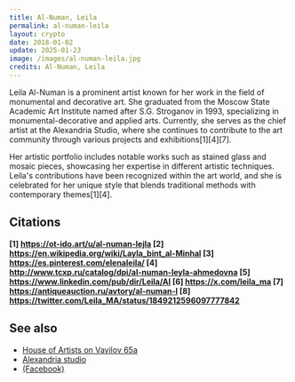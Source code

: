 ```yaml
---
title: Al-Numan, Leila
permalink: al-numan-leila
layout: crypto
date: 2018-01-02
update: 2025-01-23
image: /images/al-numan-leila.jpg
credits: Al-Numan, Leila
---
```


Leila Al-Numan is a prominent artist known for her work in the field of monumental and decorative art. She graduated from the Moscow State Academic Art Institute named after S.G. Stroganov in 1993, specializing in monumental-decorative and applied arts. Currently, she serves as the chief artist at the Alexandria Studio, where she continues to contribute to the art community through various projects and exhibitions[1][4][7].

Her artistic portfolio includes notable works such as stained glass and mosaic pieces, showcasing her expertise in different artistic techniques. Leila's contributions have been recognized within the art world, and she is celebrated for her unique style that blends traditional methods with contemporary themes[1][4].

## Citations

**[1] https://ot-ido.art/u/al-numan-lejla
[2] https://en.wikipedia.org/wiki/Layla_bint_al-Minhal
[3] https://es.pinterest.com/elenaleila/
[4] http://www.tcxp.ru/catalog/dpi/al-numan-leyla-ahmedovna
[5] https://www.linkedin.com/pub/dir/Leila/Al
[6] https://x.com/leila_ma
[7] https://antiqueauction.ru/avtory/al-numan-l
[8] https://twitter.com/Leila_MA/status/1849212596097777842**

## See also

+ [House of Artists on Vavilov 65а](house-of-artists-on-vavilov-65)
+ [Alexandria studio](alexandria-studio)
+ [(Facebook)](https://www.facebook.com/alexandria.glass.studio/?notif_id=1527024751169651&notif_t=page_invite)
